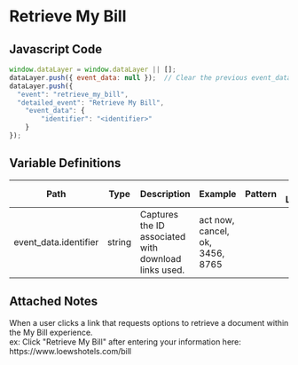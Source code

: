 # Retrieve My Bill

### 

## Javascript Code
```js
window.dataLayer = window.dataLayer || [];
dataLayer.push({ event_data: null });  // Clear the previous event_data object.
dataLayer.push({
  "event": "retrieve_my_bill",
  "detailed_event": "Retrieve My Bill",
    "event_data": {
        "identifier": "<identifier>"
    }
});
```

## Variable Definitions

|Path|Type|Description|Example|Pattern|Min Length|Max Length|Minimum|Maximum|Multiple Of|
| --- | --- | --- | --- | --- | --- | --- | --- | --- | --- |
|event_data.identifier|string|Captures the ID associated with download links used.|act now, cancel, ok, 3456, 8765|||||||

## Attached Notes

<p>When a user clicks a link that requests options to retrieve a document within the My Bill experience.<br />ex: Click "Retrieve My Bill" after entering your information here: https://www.loewshotels.com/bill</p>
